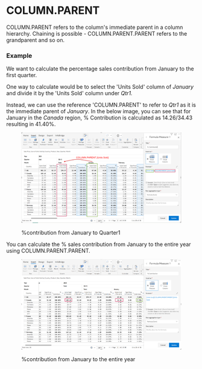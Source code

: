 # COLUMN.PARENT

COLUMN.PARENT refers to the column's immediate parent in a column hierarchy. Chaining is possible - COLUMN.PARENT.PARENT refers to the grandparent and so on.

### Example <a href="#example" id="example"></a>

We want to calculate the percentage sales contribution from January to the first quarter.

One way to calculate would be to select the 'Units Sold' column of _January_ and divide it by the 'Units Sold' column under _Qtr1._

Instead, we can use the reference 'COLUMN.PARENT' to refer to _Qtr1_ as it is the immediate parent of _January_. In the below image, you can see that for January in the _Canada_ region, % Contribution is calculated as 14.26/34.43 resulting in 41.40%.

<figure><img src="../../.gitbook/assets/image (726).png" alt=""><figcaption><p>%contribution from January to Quarter1</p></figcaption></figure>

You can calculate the % sales contribution from January to the entire year using COLUMN.PARENT.PARENT.

<figure><img src="../../.gitbook/assets/image (727).png" alt=""><figcaption><p>%contribution from January to the entire year</p></figcaption></figure>
